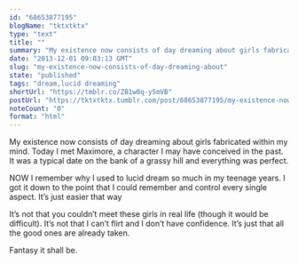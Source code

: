 ```yaml
---
id: "68653877195"
blogName: "tktxtktx"
type: "text"
title: ""
summary: "My existence now consists of day dreaming about girls fabricated within my mind. Today I met Maximore, a character I may have..."
date: "2013-12-01 09:03:13 GMT"
slug: "my-existence-now-consists-of-day-dreaming-about"
state: "published"
tags: "dream,lucid dreaming"
shortUrl: "https://tmblr.co/ZB1w8q-y5mVB"
postUrl: "https://tktxtktx.tumblr.com/post/68653877195/my-existence-now-consists-of-day-dreaming-about"
noteCount: "0"
format: "html"
---
```


My existence now consists of day dreaming about girls fabricated within my mind. Today I met Maximore, a character I may have conceived in the past. It was a typical date on the bank of a grassy hill and everything was perfect.

NOW I remember why I used to lucid dream so much in my teenage years. I got it down to the point that I could remember and control every single aspect. It’s just easier that way 

It’s not that you couldn’t meet these girls in real life (though it would be difficult). It’s not that I can’t flirt and I don’t have confidence. It’s just that all the good ones are already taken.

Fantasy it shall be.